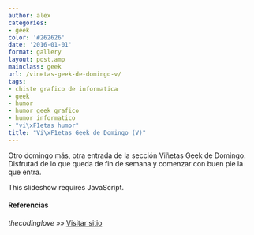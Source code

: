 ```yaml
---
author: alex
categories:
- geek
color: '#262626'
date: '2016-01-01'
format: gallery
layout: post.amp
mainclass: geek
url: /vinetas-geek-de-domingo-v/
tags:
- chiste grafico de informatica
- geek
- humor
- humor geek grafico
- humor informatico
- "vi\xF1etas humor"
title: "Vi\xF1etas Geek de Domingo (V)"
---
```


Otro domingo más, otra entrada de la sección Viñetas Geek de Domingo. Disfrutad de lo que queda de fin de semana y comenzar con buen pie la que entra.

<p class="jetpack-slideshow-noscript robots-nocontent">
  This slideshow requires JavaScript.
</p>
<div id="gallery-1408-3-slideshow" class="slideshow-window jetpack-slideshow slideshow-black" data-width="410" data-height="410" data-trans="fade" data-gallery='[{"src":"http:\/\/elbauldelprogramador.com\/content\/uploads\/2013\/03\/KqnTuy4Foxg.jpg","id":"1412","title":"KqnTuy4Foxg","alt":"","caption":""},{"src":"http:\/\/elbauldelprogramador.com\/content\/uploads\/2013\/03\/when-after-a-big-update-I-test-the-new-site-with-IE.gif","id":"1413","title":"when after a big update I test the new site with IE","alt":"Cuando, tras una gran actualizaci\u00f3n, pruebo la p\u00e1gina web con IE.","caption":"Cuando, tras una gran actualizaci\u00f3n, pruebo la p\u00e1gina web con IE."},{"src":"http:\/\/elbauldelprogramador.com\/content\/uploads\/2013\/03\/when-I-am-counting-the-brackets-to-find-the-open-block.gif","id":"1414","title":"when I am counting the brackets to find the open block","alt":"Cuando cuento llaves para encontrar donde abre el bloque de c\u00f3digo","caption":"Cuando cuento llaves para encontrar donde abre el bloque de c\u00f3digo"},{"src":"http:\/\/elbauldelprogramador.com\/content\/uploads\/2013\/03\/when-I-come-back-to-a-piece-of-code-that-I-did-not-comment.gif","id":"1415","title":"when I come back to a piece of code that I did not comment","alt":"Cuando veo un trozo de c\u00f3digo que no coment\u00e9 en su d\u00eda","caption":"Cuando veo un trozo de c\u00f3digo que no coment\u00e9 en su d\u00eda"},{"src":"http:\/\/elbauldelprogramador.com\/content\/uploads\/2013\/03\/when-I-have-to-edit-a-piece-of-code-that-I-have-not-seen-in-3-months.gif","id":"1416","title":"when I have to edit a piece of code that I have not seen in 3 months","alt":"Cuando tengo que modificar un trozo de c\u00f3digo que no veo en 3 meses","caption":"Cuando tengo que modificar un trozo de c\u00f3digo que no veo en 3 meses"},{"src":"http:\/\/elbauldelprogramador.com\/content\/uploads\/2013\/03\/when-the-app-goes-beta-and-the-first-bug-reports-are-coming-in.gif","id":"1417","title":"when the app goes beta and the first bug reports are coming in","alt":"Cuando la app pasa a fase beta y llegan los primeros reportes de bugs","caption":"Cuando la app pasa a fase beta y llegan los primeros reportes de bugs"},{"src":"http:\/\/elbauldelprogramador.com\/content\/uploads\/2013\/03\/when-the-client-tries-to-talk-to-me-on-friday-night.gif","id":"1418","title":"when the client tries to talk to me on friday night","alt":"Cuando el cliente trata de hablar conmigo un viernes noche","caption":"Cuando el cliente trata de hablar conmigo un viernes noche"},{"src":"http:\/\/elbauldelprogramador.com\/content\/uploads\/2013\/03\/150743_481310285251188_1216200418_n.jpg","id":"1409","title":"150743_481310285251188_1216200418_n","alt":"","caption":""},{"src":"http:\/\/elbauldelprogramador.com\/content\/uploads\/2013\/03\/182682_480721131976770_1234890247_n.jpg","id":"1410","title":"182682_480721131976770_1234890247_n","alt":"","caption":""},{"src":"http:\/\/elbauldelprogramador.com\/content\/uploads\/2013\/03\/536874_266337153498922_2110808536_n.jpg","id":"1411","title":"536874_266337153498922_2110808536_n","alt":"","caption":""}]'>
</div>

#### Referencias

*thecodinglove* »» <a href="http://thecodinglove.com" target="_blank">Visitar sitio</a>
